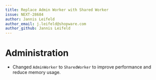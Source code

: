 ```yaml
---
title: Replace Admin Worker with Shared Worker
issue: NEXT-28684
author: Jannis Leifeld
author_email: j.leifeld@shopware.com
author_github: Jannis Leifeld
---
```

# Administration
* Changed `AdminWorker` to `SharedWorker` to improve performance and reduce memory usage.
